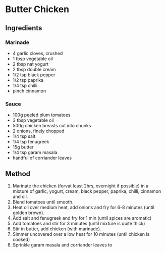 # Butter Chicken

## Ingredients

### Marinade
- 4 garlic cloves, crushed
- 1 tbsp vegetable oil
- 2 tbsp nat yogurt
- 2 tbsp double cream
- 1/2 tsp black pepper
- 1/2 tsp paprika
- 1/4 tsp chilli
- pinch cinnamon

### Sauce
- 100g peeled plum tomatoes
- 3 tbsp vegetable oil
- 500g chicken breasts cut into chunks
- 2 onions, finely chopped
- 1/4 tsp salt
- 1/4 tsp fenugreek
- 15g butter
- 1/4 tsp garam masala
- handful of corriander leaves

## Method
1. Marinate the chicken (forvat least 2hrs, overnight if possible) in a mixture of garlic, yogurt, cream, black pepper, paprika, chilli, cinnamon and oil.
2. Blend tomatoes until smooth.
3. Heat oil over medium heat, add onions and fry for 6-8 minutes (until golden brown).
4. Add salt and fenugreek and fry for 1 min (until spices are aromatic)
5. Add tomatoes and stir for 3 minutes (until mixture is quite thick)
6. Stir in butter, add chicken (with marinade).
7. Simmer uncovered over a low heat for 10 minutes (until chicken is cooked)
8. Sprinkle garam masala and corriander leaves to
